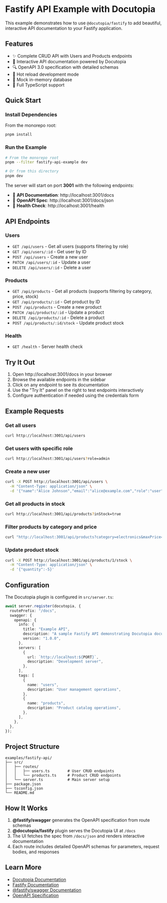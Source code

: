 # Fastify API Example with Docutopia

This example demonstrates how to use `@docutopia/fastify` to add beautiful, interactive API documentation to your Fastify application.

## Features

- ✨ Complete CRUD API with Users and Products endpoints
- 📖 Interactive API documentation powered by Docutopia
- 🔍 OpenAPI 3.0 specification with detailed schemas
- 🚀 Hot reload development mode
- 💾 Mock in-memory database
- 🎯 Full TypeScript support

## Quick Start

### Install Dependencies

From the monorepo root:

```bash
pnpm install
```

### Run the Example

```bash
# From the monorepo root
pnpm --filter fastify-api-example dev

# Or from this directory
pnpm dev
```

The server will start on port **3001** with the following endpoints:

- 📖 **API Documentation**: http://localhost:3001/docs
- 🔧 **OpenAPI Spec**: http://localhost:3001/docs/json
- 💚 **Health Check**: http://localhost:3001/health

## API Endpoints

### Users

- `GET /api/users` - Get all users (supports filtering by role)
- `GET /api/users/:id` - Get user by ID
- `POST /api/users` - Create a new user
- `PATCH /api/users/:id` - Update a user
- `DELETE /api/users/:id` - Delete a user

### Products

- `GET /api/products` - Get all products (supports filtering by category, price, stock)
- `GET /api/products/:id` - Get product by ID
- `POST /api/products` - Create a new product
- `PATCH /api/products/:id` - Update a product
- `DELETE /api/products/:id` - Delete a product
- `POST /api/products/:id/stock` - Update product stock

### Health

- `GET /health` - Server health check

## Try It Out

1. Open http://localhost:3001/docs in your browser
2. Browse the available endpoints in the sidebar
3. Click on any endpoint to see its documentation
4. Use the "Try It" panel on the right to test endpoints interactively
5. Configure authentication if needed using the credentials form

## Example Requests

### Get all users

```bash
curl http://localhost:3001/api/users
```

### Get users with specific role

```bash
curl http://localhost:3001/api/users?role=admin
```

### Create a new user

```bash
curl -X POST http://localhost:3001/api/users \
  -H "Content-Type: application/json" \
  -d '{"name":"Alice Johnson","email":"alice@example.com","role":"user"}'
```

### Get all products in stock

```bash
curl http://localhost:3001/api/products?inStock=true
```

### Filter products by category and price

```bash
curl "http://localhost:3001/api/products?category=electronics&maxPrice=500"
```

### Update product stock

```bash
curl -X POST http://localhost:3001/api/products/1/stock \
  -H "Content-Type: application/json" \
  -d '{"quantity":-5}'
```

## Configuration

The Docutopia plugin is configured in `src/server.ts`:

```typescript
await server.register(docutopia, {
  routePrefix: "/docs",
  swagger: {
    openapi: {
      info: {
        title: "Example API",
        description: "A sample Fastify API demonstrating Docutopia documentation",
        version: "1.0.0",
      },
      servers: [
        {
          url: `http://localhost:${PORT}`,
          description: "Development server",
        },
      ],
      tags: [
        {
          name: "users",
          description: "User management operations",
        },
        {
          name: "products",
          description: "Product catalog operations",
        },
      ],
    },
  },
});
```

## Project Structure

```
examples/fastify-api/
├── src/
│   ├── routes/
│   │   ├── users.ts        # User CRUD endpoints
│   │   └── products.ts     # Product CRUD endpoints
│   └── server.ts           # Main server setup
├── package.json
├── tsconfig.json
└── README.md
```

## How It Works

1. **@fastify/swagger** generates the OpenAPI specification from route schemas
2. **@docutopia/fastify** plugin serves the Docutopia UI at `/docs`
3. The UI fetches the spec from `/docs/json` and renders interactive documentation
4. Each route includes detailed OpenAPI schemas for parameters, request bodies, and responses

## Learn More

- [Docutopia Documentation](https://github.com/rhinolabs/docutopia)
- [Fastify Documentation](https://fastify.dev/)
- [@fastify/swagger Documentation](https://github.com/fastify/fastify-swagger)
- [OpenAPI Specification](https://swagger.io/specification/)
